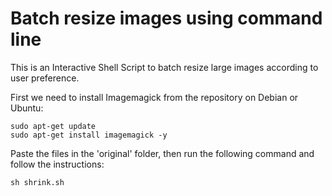 # Batch resize images using command line
This is an Interactive Shell Script to batch resize large images according to user preference.

First we need to install Imagemagick from the repository on Debian or Ubuntu:
```shell
sudo apt-get update
sudo apt-get install imagemagick -y
```

Paste the files in the 'original' folder, then run the following command and follow the instructions:
```shell
sh shrink.sh
```